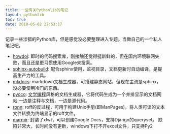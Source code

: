 ```yaml
---
title: 一些有关Pythonlib的笔记
layout: pythonlib
toc: true
date: 2018-05-02 22:53:17
---
```


记录一些涉猎的Python库，但是感觉没必要整理进入专题。当做自己的一个私人笔记吧。

* [howdoi](https://github.com/gleitz/howdoi):
  即时的代码搜索库，刚接触还觉得挺新鲜的，但在国内环境联网失败，而且还是更习惯使用Google来搜索。
* [sphinx-autobuild](https://github.com/GaretJax/sphinx-autobuild):
  配合sphinx使用，监视目录，文档更新时自动编译，是提高生产力的工具。
* [mkdocs](http://www.mkdocs.org/):
  markdown文档生成器，可搭建静态网站，但现在主流是sphinx，没必要使用冷门的东西。
* [pycco](https://pycco-docs.github.io/pycco/):
  [文学编程](http://www.literateprogramming.com/)风格的文档生成器，它将代码生成为一个并排显示的文档网站:一边是注释与文档，一边是源代码。
* [ronn](https://github.com/rtomayko/ronn):
  roff的反过程，可用于构建Unix手册(即ManPages)，将人类可读的文本文件转换为终端显示的roff文件。
* [marmir](https://github.com/brianray/mm): 封装了xlwt，可以创建Google Docs，支持Django的queryset。 缺陷非常大，长时间没有更新，windows下打不开excel文件，只支持Py2

